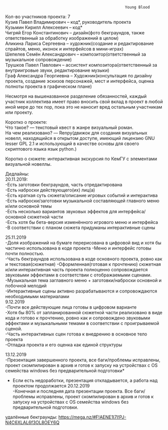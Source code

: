                                                          Young Blood

Кол-во участников проекта: 7  
Кузив Павел Владимирович – код*, руководитель проекта  
Кузьмин Кирилл Алексеевич – код*  
Чигряй Егор Константинович – дизайн(фото бекграундов, также ответственный за обработку изображений в целом)  
Аликина Лариса Сергеевна – художник(создание и редактирование спрайтов, меню, иконок и интерфейсов в мини-играх)   
Шепелев Семён Александрович – композитор(ответственный за музыкальное сопровождение)  
Трушков Павел Павлович – ассистент композитора(ответственный за внутриигровые звуки, редактирование музыки)  
Граф Александра Георгиевна – Художник(консультация по дизайну проекта, создание эскизов персонажей, мест и интерфейса, оценка полноты проекта в графическом плане)  

Несмотря на вышеназванное разделение обязанностей, каждый участник коллектива имеет право вносить свой вклад в проект в любой иной мере до тех пор, пока это не наносит вред остальным участникам или проекту.  


Коротко о проекте:  
Что такое? — текстовый квест в жанре визуальный роман.  
На чем реализовано? — Renpy(движок для создания визуальных новелл, находящийся в открытом доступе, имеющий лицензию GNU lesser GPL 2.1 и использующий в качестве основы для своего скриптового языка язык python.) 

Коротко о сюжете: интерактивная экскурсия по КемГУ с элементами визуальной новеллы.   

Дедлайны:  
20.11.2019:  
-Есть заготовки бекграундов, часть отредактирована  
-Есть наброски действующего(их) лиц(а)  
-Есть краткая суть сюжета/описание игровых событий и интерактива  
-Есть наброски/заготовки музыкальной составляющей главного меню и/или основной темы  
-Есть несколько вариантов звуковых эффектов для интерфейса/основной сюжетной части  
-Есть хотя бы бета-версия изменённого игрового меню и интерфейса  
-В соответствии с планом сюжета придуманы интерактивные сцены  

25.11.2019  
-Доля изображений на бумаге перерисована в цифровой вид и хотя бы частично использована в коде проекта 
-Меню и интерфейс готовы почти полностью.  
-Часть бекграундов использована в коде основного проекта, ровно как и текстовая(сюжетная)
-Оформленная(готовая к прочтению) сюжетная и/или интерактивная часть проекта полноценно сопровождается звуковыми эффектами в соответствии с отображаемыми сценами.  
-Музыкальная тема заглавного меню + заготовки/наброски основной и побочной мелодий  
-Интерактивные сцены активно разрабатываются и сопровождаются необходимыми материалами  
9.12.2019  
-Почти все действующие лица готовы в цифровом варианте  
-Хотя бы 80% от запланированной сюжетной части реализовано в виде кода и готово к прочтению, ровно как и сопровождено звуковыми  эффектами и музыкальными темами в соответствии с проигрываемой сценой.  
-Часть интерактивных сцен готова к внедрению в основное тело проекта  
-Отладка проекта и его оценка как единой структуры  

13.12.2019  
-Презентация завершенного проекта, все баги/проблемы исправлены, проект скомпилирован в архив и готов к запуску на устройствах с OS семейства windows без предварительной подготовки*  
* Если есть недоработки, презентация откладывается, а работа над проектом продолжается 
20.12.2019  
-Конечная и последняя дата презентации проекта. Все баги/проблемы исправлены, проект скомпилирован в архив и готов к запуску на устройствах с OS семейства windows без предварительной подготовки.  


удалённые бекграунды:
https://mega.nz/#F!AENE1I7I!PJ-N4C6XLAL6f3OL8OEY6Q
